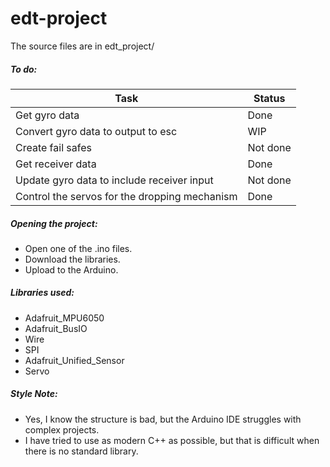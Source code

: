 # edt-project
The source files are in edt_project/

##### To do:

| Task                                          | Status   |
| --------------------------------------------- | -------- |
| Get gyro data                                 | Done     |
| Convert gyro data to output to esc            | WIP      |
| Create fail safes                             | Not done |
| Get receiver data                             | Done     |
| Update gyro data to include receiver input    | Not done |
| Control the servos for the dropping mechanism | Done     |

##### Opening the project:

- Open one of the .ino files.
- Download the libraries.
- Upload to the Arduino.

##### Libraries used:

- Adafruit_MPU6050
- Adafruit_BusIO
- Wire
- SPI
- Adafruit_Unified_Sensor
- Servo

##### Style Note:

- Yes, I know the structure is bad, but the Arduino IDE struggles with complex projects.
- I have tried to use as modern C++ as possible, but that is difficult when there is no standard library.
